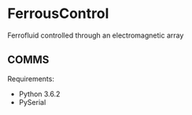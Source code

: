 # FerrousControl
Ferrofluid controlled through an electromagnetic array

## COMMS
Requirements:
- Python 3.6.2
- PySerial


